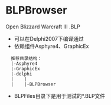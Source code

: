 # BLPBrowser
Open Blizzard Warcraft III .BLP

* 可以在Delphi2007下编译通过
* 依赖组件Asphyre4、GraphicEx
```
  推荐目录结构：
  |-Asphyre4
  |-GraphicEx
  |-delphi
  |    |
  |    |-BLPBrowser
```
* BLPFiles目录下是用于测试的*.BLP文件
